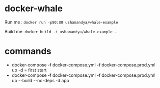 # docker-whale

Run me : `docker run -p80:80 ushamandya/whale-example`

Build me: `docker build -t ushamandya/whale-example .`

# commands
- docker-compose -f docker-compose.yml -f docker-compose.prod.yml up -d = first start
- docker-compose -f docker-compose.yml -f docker-compose.prod.yml up --build --no-deps -d app